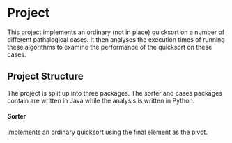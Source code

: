 # Project

This project implements an ordinary (not in place) quicksort on a number of different pathalogical cases.
It then analyses the execution times of running these algorithms to examine the performance of the quicksort on 
these cases.

## Project Structure

The project is split up into three packages. The sorter and cases packages contain are written in Java while 
the analysis is written in Python.

#### Sorter

Implements an ordinary quicksort using the final element as the pivot.
